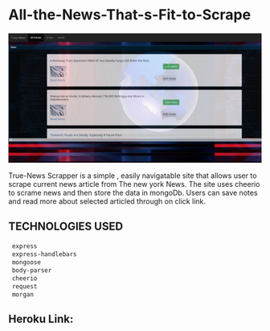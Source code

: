 # All-the-News-That-s-Fit-to-Scrape

   ![Alt Text](https://github.com/etabdi/All-the-News-That-s-Fit-to-Scrape/blob/master/public/assets/img/logo.JPG)
      



True-News Scrapper is a simple , easily navigatable site that allows user to scrape current news article from The new york News. The site uses cheerio to scrame news and then store the data in mongoDb. Users can save notes and read more about selected articled through on click link.







 ## TECHNOLOGIES USED

     express
     express-handlebars
     mongoose
     body-parser
     cheerio
     request
     morgan 
    
## Heroku Link:
